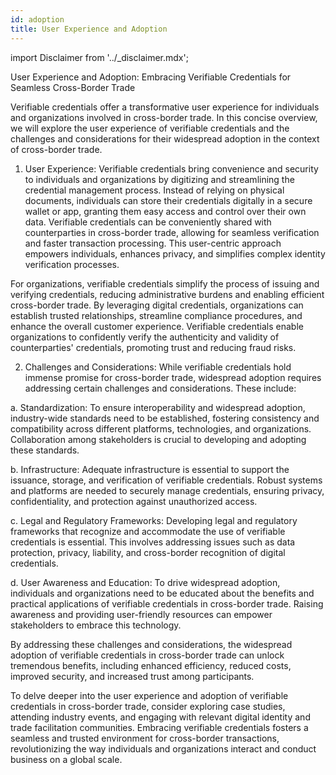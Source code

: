 ```yaml
---
id: adoption
title: User Experience and Adoption
---
```


import Disclaimer from '../\_disclaimer.mdx';

<Disclaimer />

User Experience and Adoption: Embracing Verifiable Credentials for Seamless Cross-Border Trade

Verifiable credentials offer a transformative user experience for individuals and organizations involved in cross-border trade. In this concise overview, we will explore the user experience of verifiable credentials and the challenges and considerations for their widespread adoption in the context of cross-border trade.

1. User Experience:
   Verifiable credentials bring convenience and security to individuals and organizations by digitizing and streamlining the credential management process. Instead of relying on physical documents, individuals can store their credentials digitally in a secure wallet or app, granting them easy access and control over their own data. Verifiable credentials can be conveniently shared with counterparties in cross-border trade, allowing for seamless verification and faster transaction processing. This user-centric approach empowers individuals, enhances privacy, and simplifies complex identity verification processes.

For organizations, verifiable credentials simplify the process of issuing and verifying credentials, reducing administrative burdens and enabling efficient cross-border trade. By leveraging digital credentials, organizations can establish trusted relationships, streamline compliance procedures, and enhance the overall customer experience. Verifiable credentials enable organizations to confidently verify the authenticity and validity of counterparties' credentials, promoting trust and reducing fraud risks.

2. Challenges and Considerations:
   While verifiable credentials hold immense promise for cross-border trade, widespread adoption requires addressing certain challenges and considerations. These include:

a. Standardization: To ensure interoperability and widespread adoption, industry-wide standards need to be established, fostering consistency and compatibility across different platforms, technologies, and organizations. Collaboration among stakeholders is crucial to developing and adopting these standards.

b. Infrastructure: Adequate infrastructure is essential to support the issuance, storage, and verification of verifiable credentials. Robust systems and platforms are needed to securely manage credentials, ensuring privacy, confidentiality, and protection against unauthorized access.

c. Legal and Regulatory Frameworks: Developing legal and regulatory frameworks that recognize and accommodate the use of verifiable credentials is essential. This involves addressing issues such as data protection, privacy, liability, and cross-border recognition of digital credentials.

d. User Awareness and Education: To drive widespread adoption, individuals and organizations need to be educated about the benefits and practical applications of verifiable credentials in cross-border trade. Raising awareness and providing user-friendly resources can empower stakeholders to embrace this technology.

By addressing these challenges and considerations, the widespread adoption of verifiable credentials in cross-border trade can unlock tremendous benefits, including enhanced efficiency, reduced costs, improved security, and increased trust among participants.

To delve deeper into the user experience and adoption of verifiable credentials in cross-border trade, consider exploring case studies, attending industry events, and engaging with relevant digital identity and trade facilitation communities. Embracing verifiable credentials fosters a seamless and trusted environment for cross-border transactions, revolutionizing the way individuals and organizations interact and conduct business on a global scale.
